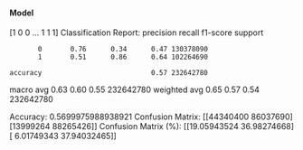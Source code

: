 #### Model
[1 0 0 ... 1 1 1]
Classification Report:
              precision    recall  f1-score   support

           0       0.76      0.34      0.47 130378090
           1       0.51      0.86      0.64 102264690

    accuracy                           0.57 232642780
   macro avg       0.63      0.60      0.55 232642780
weighted avg       0.65      0.57      0.54 232642780

Accuracy: 0.5699975988938921
Confusion Matrix:
[[44340400 86037690]
 [13999264 88265426]]
Confusion Matrix (%):
[[19.05943524 36.98274668]
 [ 6.01749343 37.94032465]]
